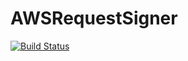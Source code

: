 AWSRequestSigner
================
[![Build Status](https://travis-ci.org/brcosm/AWSRequestSigner.png?branch=master)](https://travis-ci.org/brcosm/AWSRequestSigner)